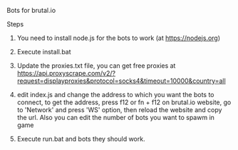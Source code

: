 Bots for brutal.io

Steps

1. You need to install node.js for the bots to work (at https://nodejs.org)

2. Execute install.bat

3. Update the proxies.txt file, you can get free proxies at https://api.proxyscrape.com/v2/?request=displayproxies&protocol=socks4&timeout=10000&country=all

4. edit index.js and change the address to which you want the bots to connect, to get the address, press f12 or fn + f12 on brutal.io website, go to 'Network' and press 'WS' option, then reload the website and copy the url. Also you can edit the number of bots you want to spawm in game

5. Execute run.bat and bots they should work.

